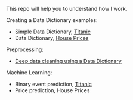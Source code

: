 This repo will help you to understand how I work.

Creating a Data Dictionary examples:
- Simple Data Dictionary, <a href="https://github.com/datalanas/Jupyter_notebooks_to_share/blob/master/Titanic_What_is_DataDictionary.ipynb" target="_blank" rel="noopener noreferrer">Titanic</a>
- Data Dictionary, <a href="https://github.com/datalanas/Jupyter_notebooks_to_share" rel="noopener noreferrer" target="_blank">House Prices</a>

Preprocessing:
- <a href="https://github.com/datalanas/Jupyter_notebooks_to_share/blob/master/House_Prices_Cleaning_with_DataDictionary.ipynb" rel="noopener noreferrer" target="_blank">Deep data cleaning using a Data Dictionary</a>

Machine Learning:
- Binary event prediction, <a href="https://github.com/datalanas/Jupyter_notebooks_to_share/blob/master/Titanic_Prediction_of_binary_events.ipynb" target="_blank" rel="noopener noreferrer">Titanic</a> 
- Price prediction, House Prices
